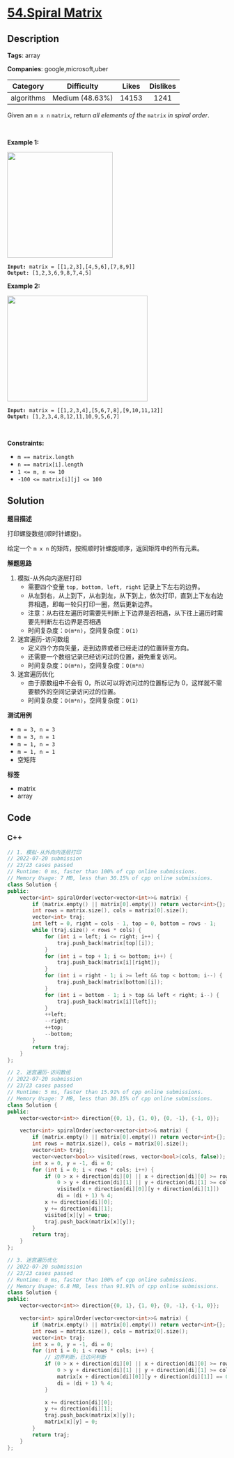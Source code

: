 # [54.Spiral Matrix](https://leetcode.com/problems/spiral-matrix/description/)

## Description

**Tags**: array

**Companies**: google,microsoft,uber

|  Category  |   Difficulty    | Likes | Dislikes |
| :--------: | :-------------: | :---: | :------: |
| algorithms | Medium (48.63%) | 14153 |   1241   |

<p>Given an <code>m x n</code> <code>matrix</code>, return <em>all elements of the</em> <code>matrix</code> <em>in spiral order</em>.</p>
<p>&nbsp;</p>
<p><strong class="example">Example 1:</strong></p>
<img alt="" src="https://assets.leetcode.com/uploads/2020/11/13/spiral1.jpg" style="width: 242px; height: 242px;" />
<pre><code><strong>Input:</strong> matrix = [[1,2,3],[4,5,6],[7,8,9]]
<strong>Output:</strong> [1,2,3,6,9,8,7,4,5]</code></pre>
<p><strong class="example">Example 2:</strong></p>
<img alt="" src="https://assets.leetcode.com/uploads/2020/11/13/spiral.jpg" style="width: 322px; height: 242px;" />
<pre><code><strong>Input:</strong> matrix = [[1,2,3,4],[5,6,7,8],[9,10,11,12]]
<strong>Output:</strong> [1,2,3,4,8,12,11,10,9,5,6,7]</code></pre>
<p>&nbsp;</p>
<p><strong>Constraints:</strong></p>
<ul>
  <li><code>m == matrix.length</code></li>
  <li><code>n == matrix[i].length</code></li>
  <li><code>1 &lt;= m, n &lt;= 10</code></li>
  <li><code>-100 &lt;= matrix[i][j] &lt;= 100</code></li>
</ul>

## Solution

**题目描述**

打印螺旋数组(顺时针螺旋)。

给定一个 `m x n` 的矩阵，按照顺时针螺旋顺序，返回矩阵中的所有元素。

**解题思路**

1. 模拟-从外向内逐层打印
   - 需要四个变量 `top, bottom, left, right` 记录上下左右的边界。
   - 从左到右，从上到下，从右到左，从下到上，依次打印，直到上下左右边界相遇，即每一轮只打印一圈，然后更新边界。
   - 注意：从右往左遍历时需要先判断上下边界是否相遇，从下往上遍历时需要先判断左右边界是否相遇
   - 时间复杂度：`O(m*n)`，空间复杂度：`O(1)`
2. 迷宫遍历-访问数组
   - 定义四个方向矢量，走到边界或者已经走过的位置转变方向。
   - 还需要一个数组记录已经访问过的位置，避免重复访问。
   - 时间复杂度：`O(m*n)`，空间复杂度：`O(m*n)`
3. 迷宫遍历优化
   - 由于原数组中不会有 0，所以可以将访问过的位置标记为 0，这样就不需要额外的空间记录访问过的位置。
   - 时间复杂度：`O(m*n)`，空间复杂度：`O(1)`

**测试用例**

- `m = 3, n = 3`
- `m = 3, n = 1`
- `m = 1, n = 3`
- `m = 1, n = 1`
- 空矩阵

**标签**

- matrix
- array

<!-- code start -->
## Code

### C++

```cpp
// 1. 模拟-从外向内逐层打印
// 2022-07-20 submission
// 23/23 cases passed
// Runtime: 0 ms, faster than 100% of cpp online submissions.
// Memory Usage: 7 MB, less than 30.15% of cpp online submissions.
class Solution {
public:
    vector<int> spiralOrder(vector<vector<int>>& matrix) {
        if (matrix.empty() || matrix[0].empty()) return vector<int>{};
        int rows = matrix.size(), cols = matrix[0].size();
        vector<int> traj;
        int left = 0, right = cols - 1, top = 0, bottom = rows - 1;
        while (traj.size() < rows * cols) {
            for (int i = left; i <= right; i++) {
                traj.push_back(matrix[top][i]);
            }
            for (int i = top + 1; i <= bottom; i++) {
                traj.push_back(matrix[i][right]);
            }
            for (int i = right - 1; i >= left && top < bottom; i--) {
                traj.push_back(matrix[bottom][i]);
            }
            for (int i = bottom - 1; i > top && left < right; i--) {
                traj.push_back(matrix[i][left]);
            }
            ++left;
            --right;
            ++top;
            --bottom;
        }
        return traj;
    }
};
```

```cpp
// 2. 迷宫遍历-访问数组
// 2022-07-20 submission
// 23/23 cases passed
// Runtime: 5 ms, faster than 15.91% of cpp online submissions.
// Memory Usage: 7 MB, less than 30.15% of cpp online submissions.
class Solution {
public:
    vector<vector<int>> direction{{0, 1}, {1, 0}, {0, -1}, {-1, 0}};

    vector<int> spiralOrder(vector<vector<int>>& matrix) {
        if (matrix.empty() || matrix[0].empty()) return vector<int>{};
        int rows = matrix.size(), cols = matrix[0].size();
        vector<int> traj;
        vector<vector<bool>> visited(rows, vector<bool>(cols, false));
        int x = 0, y = -1, di = 0;
        for (int i = 0; i < rows * cols; i++) {
            if (0 > x + direction[di][0] || x + direction[di][0] >= rows ||
                0 > y + direction[di][1] || y + direction[di][1] >= cols ||
                visited[x + direction[di][0]][y + direction[di][1]])
                di = (di + 1) % 4;
            x += direction[di][0];
            y += direction[di][1];
            visited[x][y] = true;
            traj.push_back(matrix[x][y]);
        }
        return traj;
    }
};
```

```cpp
// 3. 迷宫遍历优化
// 2022-07-20 submission
// 23/23 cases passed
// Runtime: 0 ms, faster than 100% of cpp online submissions.
// Memory Usage: 6.8 MB, less than 91.91% of cpp online submissions.
class Solution {
public:
    vector<vector<int>> direction{{0, 1}, {1, 0}, {0, -1}, {-1, 0}};

    vector<int> spiralOrder(vector<vector<int>>& matrix) {
        if (matrix.empty() || matrix[0].empty()) return vector<int>{};
        int rows = matrix.size(), cols = matrix[0].size();
        vector<int> traj;
        int x = 0, y = -1, di = 0;
        for (int i = 0; i < rows * cols; i++) {
            // 边界判断，已访问判断
            if (0 > x + direction[di][0] || x + direction[di][0] >= rows ||
                0 > y + direction[di][1] || y + direction[di][1] >= cols ||
                matrix[x + direction[di][0]][y + direction[di][1]] == 0) {
                di = (di + 1) % 4;
            }

            x += direction[di][0];
            y += direction[di][1];
            traj.push_back(matrix[x][y]);
            matrix[x][y] = 0;
        }
        return traj;
    }
};
```

<!-- code end -->
